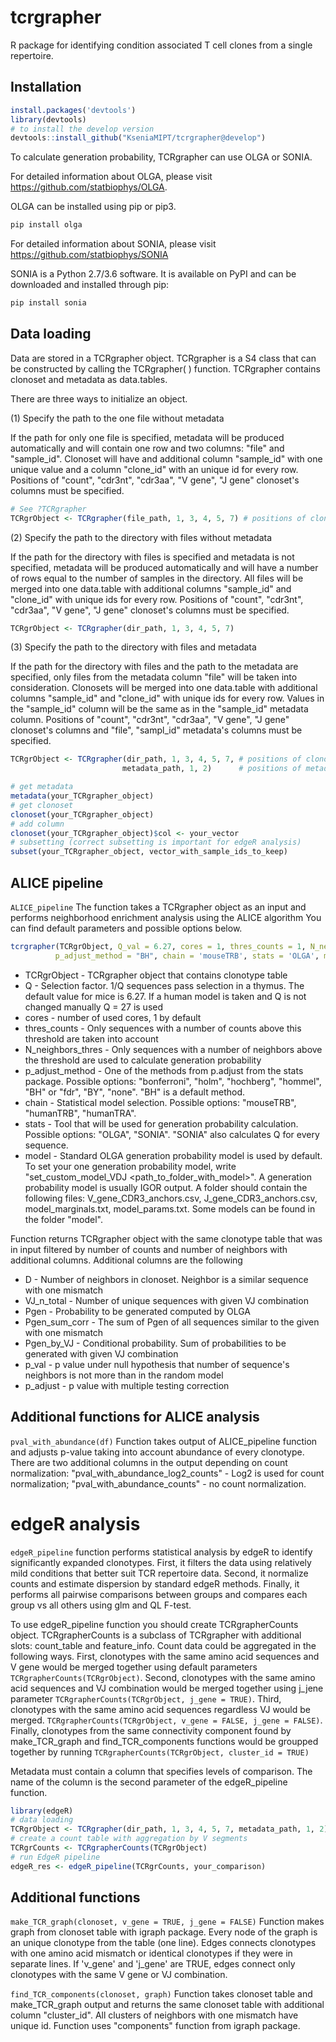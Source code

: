 # tcrgrapher

R package for identifying condition associated T cell clones from a single 
repertoire.

## Installation

```R
install.packages('devtools')
library(devtools)
# to install the develop version
devtools::install_github("KseniaMIPT/tcrgrapher@develop")
```

To calculate generation probability, TCRgrapher can use OLGA or SONIA. 

For detailed information about OLGA, please visit
https://github.com/statbiophys/OLGA.

OLGA can be installed using pip or pip3.

```python
pip install olga
```

For detailed information about SONIA, please visit
https://github.com/statbiophys/SONIA

SONIA is a Python 2.7/3.6 software. It is available on PyPI and can be 
downloaded and installed through pip:

```python
pip install sonia
```

## Data loading

Data are stored in a TCRgrapher object. TCRgrapher is a S4 class that can be 
constructed by calling the TCRgrapher( ) function. TCRgrapher contains clonoset 
and metadata as data.tables.

There are three ways to initialize an object.

(1) Specify the path to the one file without metadata

If the path for only one file is specified, metadata will be produced automatically
and will contain one row and two columns: "file" and "sample_id".
Clonoset will have and additional column "sample_id" with one unique value and a
column "clone_id" with an unique id for every row.
Positions of "count", "cdr3nt", "cdr3aa", "V gene", "J gene" clonoset's columns must be specified.

```R
# See ?TCRgrapher
TCRgrObject <- TCRgrapher(file_path, 1, 3, 4, 5, 7) # positions of clonoset's columns
```

(2) Specify the path to the directory with files without metadata

If the path for the directory with files is specified and metadata is not specified,
metadata will be produced automatically and will have a number of rows equal
to the number of samples in the directory. All files will be merged into one
data.table with additional columns "sample_id"  and "clone_id" with
unique ids  for every row. Positions of "count", "cdr3nt", "cdr3aa",
"V gene", "J gene" clonoset's columns must be specified.

```R
TCRgrObject <- TCRgrapher(dir_path, 1, 3, 4, 5, 7)
```

(3) Specify the path to the directory with files and metadata

If the path for the directory with files and the path to the metadata are specified,
only files from the metadata column "file" will be taken into consideration.
Clonosets will be merged into one data.table with additional columns "sample_id" and
"clone_id" with unique ids for every row.
Values in the "sample_id" column will be the same as in the "sample_id"
metadata column. Positions of "count", "cdr3nt", "cdr3aa", "V gene", "J gene" clonoset's
columns and "file", "sampl_id" metadata's columns must be specified.

```R
TCRgrObject <- TCRgrapher(dir_path, 1, 3, 4, 5, 7, # positions of clonoset's columns
                         metadata_path, 1, 2)      # positions of metadtata's columns
```
```R
# get metadata
metadata(your_TCRgrapher_object)
# get clonoset
clonoset(your_TCRgrapher_object)
# add column
clonoset(your_TCRgrapher_object)$col <- your_vector
# subsetting (correct subsetting is important for edgeR analysis)
subset(your_TCRgrapher_object, vector_with_sample_ids_to_keep)
```

## ALICE pipeline

```ALICE_pipeline``` The function takes a TCRgrapher object as an input and performs
neighborhood enrichment analysis using the ALICE algorithm You can find default 
parameters and possible options below.

```R
tcrgrapher(TCRgrObject, Q_val = 6.27, cores = 1, thres_counts = 1, N_neighbors_thres = 1, 
          p_adjust_method = "BH", chain = 'mouseTRB', stats = 'OLGA', model= '-')
```
* TCRgrObject - TCRgrapher object that contains clonotype table
* Q - Selection factor. 1/Q sequences pass selection in a thymus. The 
default value for mice is 6.27. If a human model is taken and Q is not changed 
manually Q = 27 is used
* cores - number of used cores, 1 by default
* thres_counts - Only sequences with a number of counts above this threshold
are taken into account
* N_neighbors_thres - Only sequences with a number of neighbors above the 
threshold are used to calculate generation probability
* p_adjust_method - One of the methods from p.adjust from the stats package. 
Possible options: "bonferroni", "holm", "hochberg", "hommel", "BH" or "fdr",
"BY", "none". "BH" is a default method.
* chain - Statistical model selection. Possible options: "mouseTRB", "humanTRB",
"humanTRA".
* stats - Tool that will be used for generation probability calculation.
Possible options: "OLGA", "SONIA". "SONIA" also calculates Q for every sequence.
* model - Standard OLGA generation probability model is used by default. To set 
your one generation probability model, write "set_custom_model_VDJ 
<path_to_folder_with_model>". A generation probability model is usually IGOR output.
A folder should contain the following files: V_gene_CDR3_anchors.csv,
J_gene_CDR3_anchors.csv, model_marginals.txt, model_params.txt. Some models 
can be found in the folder "model".

Function returns TCRgrapher object with the same clonotype table that was in input
filtered by number of counts and number of neighbors with additional columns. 
Additional columns are the following
* D - Number of neighbors in clonoset. Neighbor is a similar sequence
with one mismatch
* VJ_n_total - Number of unique sequences with given VJ combination
* Pgen - Probability to be generated computed by OLGA
* Pgen_sum_corr - The sum of Pgen of all sequences similar to the given with one 
mismatch
* Pgen_by_VJ - Conditional probability. Sum of probabilities to be generated 
with given VJ combination
* p_val - p value under null hypothesis that number of sequence's
neighbors is not more than in the random model
* p_adjust - p value with multiple testing correction

## Additional functions for ALICE analysis

```pval_with_abundance(df)``` Function takes output of ALICE_pipeline function and 
adjusts p-value taking into account abundance of every clonotype. There are two 
additional columns in the output depending on count normalization: 
"pval_with_abundance_log2_counts" - Log2 is used for count normalization; 
"pval_with_abundance_counts" - no count normalization.

# edgeR analysis

```edgeR_pipeline``` function performs statistical analysis by edgeR to identify significantly
expanded clonotypes. First, it filters the data using relatively mild conditions
that better suit TCR repertoire data. Second, it normalize counts and estimate
dispersion by standard edgeR methods. Finally, it performs all pairwise comparisons
between groups and compares each group vs all others using glm and QL F-test.

To use edgeR_pipeline function you should create TCRgrapherCounts object. TCRgrapherCounts
is a subclass of TCRgrapher with additional slots: count_table and feature_info.
Count data could be aggregated in the following ways. First, clonotypes with the same
amino acid sequences and V gene would be merged together using default parameters 
```TCRgrapherCounts(TCRgrObject)```. Second, clonotypes with the same
amino acid sequences and VJ combination would be merged together using j_jene parameter
```TCRgrapherCounts(TCRgrObject, j_gene = TRUE)```. Third, clonotypes with the same
amino acid sequences regardless VJ would be merged. 
```TCRgrapherCounts(TCRgrObject, v_gene = FALSE, j_gene = FALSE)```.
Finally, clonotypes from the same connectivity component found by make_TCR_graph and
find_TCR_components functions would be groupped together by running 
```TCRgrapherCounts(TCRgrObject, cluster_id = TRUE)```

Metadata must contain a column that specifies levels of comparison. The name of the
column is the second parameter of the edgeR_pipeline function.

```R
library(edgeR)
# data loading
TCRgrObject <- TCRgrapher(dir_path, 1, 3, 4, 5, 7, metadata_path, 1, 2)
# create a count table with aggregation by V segments
TCRgrCounts <- TCRgrapherCounts(TCRgrObject)
# run EdgeR pipeline 
edgeR_res <- edgeR_pipeline(TCRgrCounts, your_comparison)
```

## Additional functions

```make_TCR_graph(clonoset, v_gene = TRUE, j_gene = FALSE)``` 
Function makes graph from clonoset table with igraph package.
Every node of the graph is an unique clonotype from the table (one line). Edges
connects clonotypes with one amino acid mismatch or identical clonotypes if they
were in separate lines. If 'v_gene' and 'j_gene' are TRUE, edges connect only 
clonotypes with the same V gene or VJ combination.

```find_TCR_components(clonoset, graph)``` Function takes clonoset table and make_TCR_graph output
and returns the same clonoset table with additional column "cluster_id". All clusters of neighbors
with one mismatch have unique id. Function uses "components" function from igraph package.
